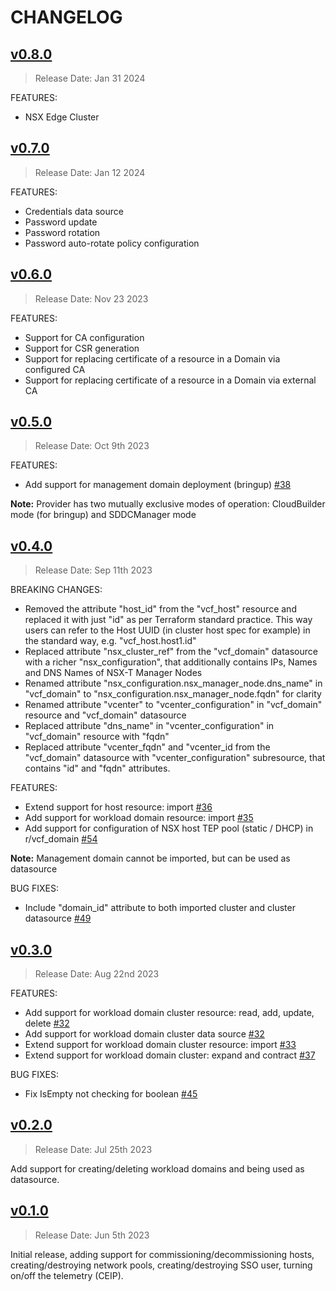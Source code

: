# CHANGELOG

## [v0.8.0](https://github.com/vmware/terraform-provider-vcf/releases/tag/v0.8.0)

> Release Date: Jan 31 2024

FEATURES:
* NSX Edge Cluster

## [v0.7.0](https://github.com/vmware/terraform-provider-vcf/releases/tag/v0.7.0)

> Release Date: Jan 12 2024

FEATURES:
* Credentials data source
* Password update
* Password rotation
* Password auto-rotate policy configuration

## [v0.6.0](https://github.com/vmware/terraform-provider-vcf/releases/tag/v0.6.0)

> Release Date: Nov 23 2023

FEATURES:
* Support for CA configuration
* Support for CSR generation
* Support for replacing certificate of a resource in a Domain via configured CA
* Support for replacing certificate of a resource in a Domain via external CA

## [v0.5.0](https://github.com/vmware/terraform-provider-vcf/releases/tag/v0.5.0)

> Release Date: Oct 9th 2023

FEATURES:
* Add support for management domain deployment (bringup) [\#38](https://github.com/vmware/terraform-provider-vcf/issues/38)

**Note:** Provider has two mutually exclusive modes of operation: CloudBuilder mode (for bringup) and SDDCManager mode

## [v0.4.0](https://github.com/vmware/terraform-provider-vcf/releases/tag/v0.4.0)

> Release Date: Sep 11th 2023

BREAKING CHANGES:

* Removed the attribute "host_id" from the "vcf_host" resource and replaced it with just "id" as per Terraform standard practice. This way users can refer to the Host UUID (in cluster host spec for example) in the standard way, e.g. "vcf_host.host1.id"
* Replaced attribute "nsx_cluster_ref" from the "vcf_domain" datasource with a richer "nsx_configuration", that additionally contains IPs, Names and DNS Names of NSX-T Manager Nodes
* Renamed attribute "nsx_configuration.nsx_manager_node.dns_name" in "vcf_domain" to "nsx_configuration.nsx_manager_node.fqdn" for clarity
* Renamed attribute "vcenter" to "vcenter_configuration" in "vcf_domain" resource and "vcf_domain" datasource
* Replaced attribute "dns_name" in "vcenter_configuration" in "vcf_domain" resource with "fqdn"
* Replaced attribute "vcenter_fqdn" and "vcenter_id from the "vcf_domain" datasource with "vcenter_configuration" subresource, that contains "id" and "fqdn" attributes. 

FEATURES:
* Extend support for host resource: import [\#36](https://github.com/vmware/terraform-provider-vcf/issues/36)
* Add support for workload domain resource: import [\#35](https://github.com/vmware/terraform-provider-vcf/issues/35)
* Add support for configuration of NSX host TEP pool (static / DHCP) in r/vcf_domain [\#54](https://github.com/vmware/terraform-provider-vcf/issues/54)

**Note:** Management domain cannot be imported, but can be used as datasource

BUG FIXES:
* Include "domain_id" attribute to both imported cluster and cluster datasource [\#49](https://github.com/vmware/terraform-provider-vcf/issues/49)

## [v0.3.0](https://github.com/vmware/terraform-provider-vcf/releases/tag/v0.3.0)

> Release Date: Aug 22nd 2023

FEATURES:
* Add support for workload domain cluster resource: read, add, update, delete [\#32](https://github.com/vmware/terraform-provider-vcf/issues/32)
* Add support for workload domain cluster data source [\#32](https://github.com/vmware/terraform-provider-vcf/issues/34)
* Extend support for workload domain cluster resource: import [\#33](https://github.com/vmware/terraform-provider-vcf/issues/33)
* Extend support for workload domain cluster: expand and contract [\#37](https://github.com/vmware/terraform-provider-vcf/issues/37)

BUG FIXES:
* Fix IsEmpty not checking for boolean [\#45](https://github.com/vmware/terraform-provider-vcf/pull/45)



## [v0.2.0](https://github.com/vmware/terraform-provider-vcf/releases/tag/v0.2.0)

> Release Date: Jul 25th 2023

Add support for creating/deleting workload domains and being used as datasource.

## [v0.1.0](https://github.com/vmware/terraform-provider-vcf/releases/tag/v0.1.0)

> Release Date: Jun 5th 2023

Initial release, adding support for commissioning/decommissioning hosts, creating/destroying
network pools, creating/destroying SSO user, turning on/off the telemetry (CEIP).
